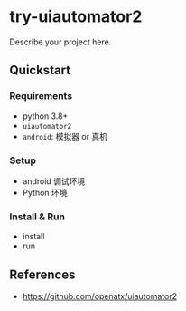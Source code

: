 # try-uiautomator2

Describe your project here.

## Quickstart

### Requirements

- python 3.8+
- `uiautomator2`
- `android`: 模拟器 or 真机

### Setup

- android 调试环境
- Python 环境

### Install & Run

- install
- run

## References

- https://github.com/openatx/uiautomator2